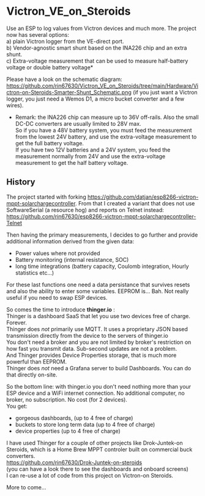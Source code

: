 # Victron_VE_on_Steroids
Use an ESP to log values from Victron devices and much more.
The project now has several options:  
a) plain Victron logger from the VE-direct port.  
b) Vendor-agnostic smart shunt based on the INA226 chip and an extra shunt.  
c) Extra-voltage measurement that can be used to measure half-battery voltage or double battery voltage*  

Please have a look on the schematic diagram:
https://github.com/rin67630/Victron_VE_on_Steroids/tree/main/Hardware/Victron-on-Steroids-Smarter-Shunt_Schematic.png
(if you just want a Victron logger, you just need a Wemos D1, a micro bucket converter and a few wires).

* Remark: the INA226 chip can measure up to 36V off-rails. Also the small DC-DC converters are usually limited to 28V max.  
So if you have a 48V battery system, you must feed the measurement from the lowest 24V battery, and use the extra-voltage measurement to get the full battery voltage.  
If you have two 12V batteries and a 24V system, you feed the measurement normally from 24V and use the extra-voltage measurement to get the half battery voltage.  

## History
The project started with forking https://github.com/datjan/esp8266-victron-mppt-solarchargecontroller.
From that I created a variant that does not use SoftwareSerial (a resource hog) and reports on Telnet instead:
https://github.com/rin67630/esp8266-victron-mppt-solarchargecontroller-Telnet

Then having the primary measurements, I decides to go further and provide additional information derived from the given data:
- Power values where not provided  
- Battery monitoring (internal resistance, SOC)  
- long time integrations (battery capacity, Coulomb integration, Hourly statistics etc...)  

For these last functions one need a data persistance that survives resets and also the ability to enter some variables.
EEPROM is... Bah. Not really useful if you need to swap ESP devices.  

So comes the time to introduce __thinger.io__ :  
Thinger is a dashboard SaaS that let you use two devices free of charge. Forever.  
Thinger does _not_ primarily use MQTT. It uses a proprietary JSON based transmission directly from the device to the servers of thinger.io  
You don't need a broker and you are not limited by broker's restriction on how fast you transmit data. Sub-second updates are not a problem.  
And Thinger provides Device Properties storage, that is much more powerful than EEPROM.  
Thinger does _not_ need a Grafana server to build Dashboards. You can do that directly on-site.  

So the bottom line: with thinger.io you don't need nothing more than your ESP device and a WiFi internet connection. 
No additional computer, no broker, no subscription. No cost (for 2 devices).  
You get:  
- gorgeous dashboards, (up to 4 free of charge)  
- buckets to store long term data (up to 4 free of charge)  
- device properties (up to 4 free of charge)  

I have used Thinger for a couple of other projects like Drok-Juntek-on Steroids, which is a Home Brew MPPT controler built on commercial buck converters.  
https://github.com/rin67630/Drok-Juntek-on-steroids   
(you can have a look there to see the dashboards and onboard screens)  
I can re-use a lot of code from this project on Victron-on Steroids.  

More to come...


